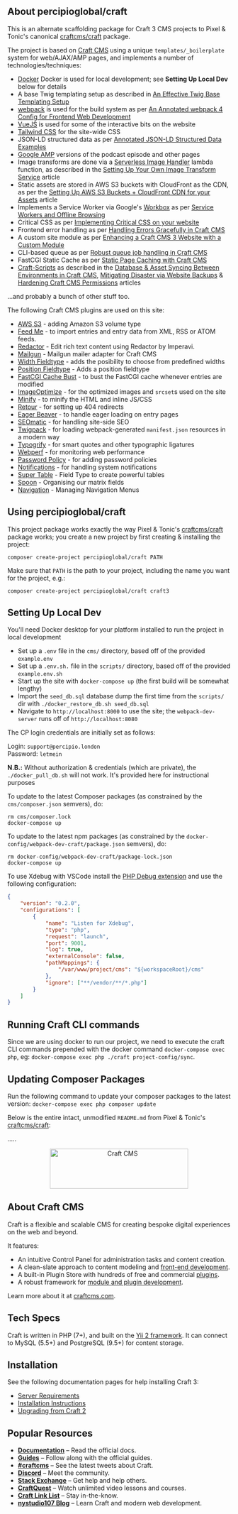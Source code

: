 ## About percipioglobal/craft

This is an alternate scaffolding package for Craft 3 CMS projects to Pixel & Tonic's canonical [craftcms/craft](https://github.com/craftcms/craft) package.
 
The project is based on [Craft CMS](https://craftcms.com) using a unique `templates/_boilerplate` system for web/AJAX/AMP pages, and implements a number of technologies/techniques:
 
* [Docker](https://www.docker.com/) Docker is used for local development; see **Setting Up Local Dev** below for details
* A base Twig templating setup as described in [An Effective Twig Base Templating Setup](https://nystudio107.com/blog/an-effective-twig-base-templating-setup)
* [webpack](https://webpack.js.org/) is used for the build system as per [An Annotated webpack 4 Config for Frontend Web Development](https://nystudio107.com/blog/an-annotated-webpack-4-config-for-frontend-web-development)
* [VueJS](https://vuejs.org/) is used for some of the interactive bits on the website
* [Tailwind CSS](https://tailwindcss.com/) for the site-wide CSS
* JSON-LD structured data as per [Annotated JSON-LD Structured Data Examples](https://nystudio107.com/blog/annotated-json-ld-structured-data-examples)
* [Google AMP](https://developers.google.com/amp/) versions of the podcast episode and other pages
* Image transforms are done via a [Serverless Image Handler](https://aws.amazon.com/solutions/serverless-image-handler/) lambda function, as described in the [Setting Up Your Own Image Transform Service](https://nystudio107.com/blog/setting-up-your-own-image-transform-service) article
* Static assets are stored in AWS S3 buckets with CloudFront as the CDN, as per the [Setting Up AWS S3 Buckets + CloudFront CDN for your Assets](https://nystudio107.com/blog/using-aws-s3-buckets-cloudfront-distribution-with-craft-cms) article
* Implements a Service Worker via Google's [Workbox](https://developers.google.com/web/tools/workbox/) as per [Service Workers and Offline Browsing](https://nystudio107.com/blog/service-workers-and-offline-browsing)
* Critical CSS as per [Implementing Critical CSS on your website](https://nystudio107.com/blog/implementing-critical-css)
* Frontend error handling as per [Handling Errors Gracefully in Craft CMS](https://nystudio107.com/blog/handling-errors-gracefully-in-craft-cms)
* A custom site module as per [Enhancing a Craft CMS 3 Website with a Custom Module](https://nystudio107.com/blog/enhancing-a-craft-cms-3-website-with-a-custom-module)
* CLI-based queue as per [Robust queue job handling in Craft CMS](https://nystudio107.com/blog/robust-queue-job-handling-in-craft-cms)
* FastCGI Static Cache as per [Static Page Caching with Craft CMS](https://nystudio107.com/blog/static-caching-with-craft-cms)
* [Craft-Scripts](https://github.com/nystudio107/craft-scripts) as described in the [Database & Asset Syncing Between Environments in Craft CMS](https://nystudio107.com/blog/database-asset-syncing-between-environments-in-craft-cms), [Mitigating Disaster via Website Backups](https://nystudio107.com/blog/mitigating-disaster-via-website-backups) & [Hardening Craft CMS Permissions](https://nystudio107.com/blog/hardening-craft-cms-permissions) articles

...and probably a bunch of other stuff too.

The following Craft CMS plugins are used on this site:
* [AWS S3](https://github.com/craftcms/aws-s3) - adding Amazon S3 volume type 
* [Feed Me](https://github.com/craftcms/feed-me) - to import entries and entry data from XML, RSS or ATOM feeds.
* [Redactor](https://github.com/craftcms/redactor) - Edit rich text content using Redactor by Imperavi.
* [Mailgun](https://github.com/craftcms/mailgun) - Mailgun mailer adapter for Craft CMS
* [Width Fieldtype](https://github.com/hybridinteractive/craft-width-fieldtype) - adds the posibility to choose from predefined widths
* [Position Fieldtype](https://github.com/hybridinteractive/craft-position-fieldtype) - Adds a position fieldtype
* [FastCGI Cache Bust](https://github.com/nystudio107/craft-fastcgicachebust) - to bust the FastCGI cache whenever entries are modified
* [ImageOptimize](https://github.com/nystudio107/craft-imageoptimize) - for the optimized images and `srcset`s used on the site
* [Minify](https://github.com/nystudio107/craft-minify) - to minify the HTML and inline JS/CSS
* [Retour](https://github.com/nystudio107/craft-retour) - for setting up 404 redirects
* [Eager Beaver](https://github.com/nystudio107/craft-eager-beaver) - to handle eager loading on entry pages
* [SEOmatic](https://github.com/nystudio107/craft-seomatic) - for handling site-side SEO
* [Twigpack](https://github.com/nystudio107/craft-twigpack) - for loading webpack-generated `manifest.json` resources in a modern way
* [Typogrify](https://github.com/nystudio107/craft-typogrify) - for smart quotes and other typographic ligatures
* [Webperf](https://github.com/nystudio107/craft-webperf) - for monitoring web performance
* [Password Policy](https://github.com/percipioglobal/craft-password-policy) - for adding password policies
* [Notifications](https://github.com/percipioglobal/craft-notifictions) - for handling system notifications
* [Super Table](https://github.com/verbb/super-table) - Field Type to create powerful tables
* [Spoon](https://github.com/angell-co/Spoon) - Organising our matrix fields
* [Navigation](https://github.com/verbb/navigation) - Managing Navigation Menus

## Using percipioglobal/craft

This project package works exactly the way Pixel & Tonic's [craftcms/craft](https://github.com/craftcms/craft) package works; you create a new project by first creating & installing the project:

    composer create-project percipioglobal/craft PATH

Make sure that `PATH` is the path to your project, including the name you want for the project, e.g.:

    composer create-project percipioglobal/craft craft3

## Setting Up Local Dev

You'll need Docker desktop for your platform installed to run the project in local development

* Set up a `.env` file in the `cms/` directory, based off of the provided `example.env`
* Set up a `.env.sh.` file in the `scripts/` directory, based off of the provided `example.env.sh`
* Start up the site with `docker-compose up` (the first build will be somewhat lengthy)
* Import the `seed_db.sql` database dump the first time from the `scripts/` dir with `./docker_restore_db.sh seed_db.sql`
* Navigate to `http://localhost:8000` to use the site; the `webpack-dev-server` runs off of `http://localhost:8080`

The CP login credentials are initially set as follows:

Login: `support@percipio.london` \
Password: `letmein`

**N.B.:** Without authorization & credentials (which are private), the `./docker_pull_db.sh` will not work. It's provided here for instructional purposes

To update to the latest Composer packages (as constrained by the `cms/composer.json` semvers), do:
```
rm cms/composer.lock
docker-compose up
```

To update to the latest npm packages (as constrained by the `docker-config/webpack-dev-craft/package.json` semvers), do:
```
rm docker-config/webpack-dev-craft/package-lock.json
docker-compose up
```

To use Xdebug with VSCode install the [PHP Debug extension](https://marketplace.visualstudio.com/items?itemName=felixfbecker.php-debug ) and use the following configuration:
```json
{
    "version": "0.2.0",
    "configurations": [
        {
            "name": "Listen for Xdebug",
            "type": "php",
            "request": "launch",
            "port": 9001,
            "log": true,
            "externalConsole": false,
            "pathMappings": {
                "/var/www/project/cms": "${workspaceRoot}/cms"
            },
            "ignore": ["**/vendor/**/*.php"]
        }
    ]
}
```

## Running Craft CLI commands

Since we are using docker to run our project, we need to execute the craft CLI commands prepended with the docker command `docker-compose exec php`, eg: `docker-compose exec php ./craft project-config/sync`.

## Updating Composer Packages

Run the following command to update your composer packages to the latest version: `docker-compose exec php composer update`

Below is the entire intact, unmodified `README.md` from Pixel & Tonic's [craftcms/craft](https://github.com/craftcms/craft):

.....

<p align="center"><a href="https://craftcms.com/" target="_blank"><img width="312" height="90" src="https://craftcms.com/craftcms.svg" alt="Craft CMS"></a></p>

## About Craft CMS 

Craft is a flexible and scalable CMS for creating bespoke digital experiences on the web and beyond.

It features:

- An intuitive Control Panel for administration tasks and content creation.
- A clean-slate approach to content modeling and [front-end development](https://docs.craftcms.com/v3/dev/).
- A built-in Plugin Store with hundreds of free and commercial [plugins](https://plugins.craftcms.com/).
- A robust framework for [module and plugin development](https://docs.craftcms.com/v3/extend/).

Learn more about it at [craftcms.com](https://craftcms.com).

## Tech Specs

Craft is written in PHP (7+), and built on the [Yii 2 framework](https://www.yiiframework.com/). It can connect to MySQL (5.5+) and PostgreSQL (9.5+) for content storage.

## Installation

See the following documentation pages for help installing Craft 3:

- [Server Requirements](https://docs.craftcms.com/v3/requirements.html)
- [Installation Instructions](https://docs.craftcms.com/v3/installation.html)
- [Upgrading from Craft 2](https://docs.craftcms.com/v3/upgrade.html)

## Popular Resources

- **[Documentation](http://docs.craftcms.com/v3/)** – Read the official docs.
- **[Guides](https://craftcms.com/guides)** – Follow along with the official guides.
- **[#craftcms](https://twitter.com/hashtag/craftcms)** – See the latest tweets about Craft.
- **[Discord](https://craftcms.com/discord)** – Meet the community.
- **[Stack Exchange](http://craftcms.stackexchange.com/)** – Get help and help others.
- **[CraftQuest](https://craftquest.io/)** – Watch unlimited video lessons and courses.
- **[Craft Link List](http://craftlinklist.com/)** – Stay in-the-know.
- **[nystudio107 Blog](https://nystudio107.com/blog)** – Learn Craft and modern web development.